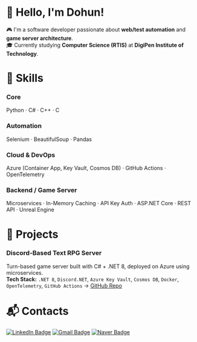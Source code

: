 # 👋 Hello, I'm Dohun!

🎮 I'm a software developer passionate about **web/test automation** and **game server architecture**.  
🎓 Currently studying **Computer Science (RTIS)** at **DigiPen Institute of Technology**.

# 💪 Skills

### Core
Python · C# · C++ · C

### Automation
Selenium · BeautifulSoup · Pandas

### Cloud & DevOps
Azure (Container App, Key Vault, Cosmos DB) · GitHub Actions · OpenTelemetry

### Backend / Game Server
Microservices · In-Memory Caching · API Key Auth · ASP.NET Core · REST API · Unreal Engine


# 🚀 Projects

### Discord-Based Text RPG Server  
Turn-based game server built with C# + .NET 8, deployed on Azure using microservices.  
**Tech Stack:** `.NET 8`, `Discord.NET`, `Azure Key Vault`, `Cosmos DB`, `Docker`, `OpenTelemetry`, `GitHub Actions`
→ [GitHub Repo](https://github.com/Dungeon-RPG-Discord-Game-Server)

# :mailbox_with_mail: Contacts
[![LinkedIn Badge](http://img.shields.io/badge/-LinkedIn-003D8F?style=flat-square&logo=github&link=https://soo-vely-dev.tistory.com/)](https://www.linkedin.com/in/dohun-lee-304971313/)
[![Gmail Badge](https://img.shields.io/badge/Gmail-d14836?style=flat-square&logo=Gmail&logoColor=white&link=mailto:kimsh1691@gmail.com)](mailto:vbn9302@gmail.com)
[![Naver Badge](https://img.shields.io/badge/Naver-03C75A?style=flat-square&logo=Naver&logoColor=white&link=mailto:rlatngus1691@naver.com)](mailto:vbn930@naver.com)
